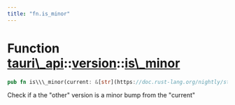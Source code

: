 ```yaml
---
title: "fn.is_minor"
---
```


Function [tauri\\\_api](/docs/api/rust/tauri\_api/../index.html)::[version](/docs/api/rust/tauri\_api/index.html)::[is\\\_minor](/docs/api/rust/tauri\_api/)
============================================================================================================================================================

```rust
pub fn is\\\_minor(current: &[str](https://doc.rust-lang.org/nightly/std/primitive.str.html), other: &[str](https://doc.rust-lang.org/nightly/std/primitive.str.html)) -&gt; [Result](/docs/api/rust/tauri\_api/../../tauri\_api/type.Result.html "type tauri\_api::Result")&lt;[bool](https://doc.rust-lang.org/nightly/std/primitive.bool.html)\&gt;
```

Check if a the "other" version is a minor bump from the "current"
      